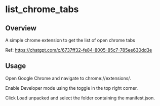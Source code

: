 # list_chrome_tabs

## Overview
A simple chrome extension to get the list of open chrome tabs

Ref: https://chatgpt.com/c/6737ff32-fe84-8005-85c7-785ee630dd3e

## Usage

Open Google Chrome and navigate to chrome://extensions/.

Enable Developer mode using the toggle in the top right corner.

Click Load unpacked and select the folder containing the manifest.json.
